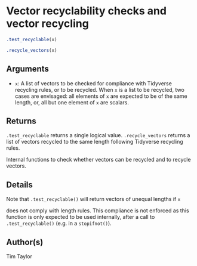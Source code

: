 # Vector recyclability checks and vector recycling

```r
.test_recyclable(x)

.recycle_vectors(x)
```

## Arguments

- `x`: A list of vectors to be checked for compliance with Tidyverse recycling rules, or to be recycled. When `x` is a list to be recycled, two cases are envisaged: all elements of `x` are expected to be of the same length, or, all but one element of `x` are scalars.

## Returns

`.test_recyclable` returns a single logical value. `.recycle_vectors` returns a list of vectors recycled to the same length following Tidyverse recycling rules.

Internal functions to check whether vectors can be recycled and to recycle vectors.

## Details

Note that `.test_recyclable()` will return vectors of unequal lengths if `x`

does not comply with length rules. This compliance is not enforced as this function is only expected to be used internally, after a call to `.test_recyclable()` (e.g. in a `stopifnot()`).

## Author(s)

Tim Taylor
